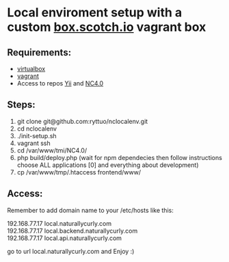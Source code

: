 <h1> Local enviroment setup with a custom <a href="https://box.scotch.io/">box.scotch.io</a> vagrant box </h1>

<h2>Requirements:</h2>

<ul>
	<li><a href="https://www.virtualbox.org/wiki/Downloads">virtualbox</a></li>
	<li><a href="https://www.vagrantup.com/downloads.html">vagrant</a></li>
	<li>Access to repos <a href="https://github.com/yiisoft/yii">Yii</a> and <a href="https://github.com/texturemedia/NC4.0">NC4.0</a></li>
</ul>

<h2>Steps:</h2>

<ol>
	<li>git clone git@github.com:ryttuo/nclocalenv.git</li>
	<li>cd nclocalenv</li>
	<li>./init-setup.sh</li>
	<li>vagrant ssh</li>
	<li>cd /var/www/tmi/NC4.0/</li>
	<li>php build/deploy.php (wait for npm dependecies then follow instructions choose  ALL applications [0]  and everything about development)</li>
	<li>cp /var/www/tmp/.htaccess frontend/www/ </li>
</ol>

<h2>Access:</h2>

<!--<p>Then you can start working with your local enviroment on this url:</p>

<p>http://192.168.77.17</p>--!>

<p>Remember to add domain name to your /etc/hosts like this:</p>

<p>

192.168.77.17	local.naturallycurly.com<br>
192.168.77.17	local.backend.naturallycurly.com<br>
192.168.77.17	local.api.naturallycurly.com

</p>

<p>go to url local.naturallycurly.com and Enjoy :) </p> 
